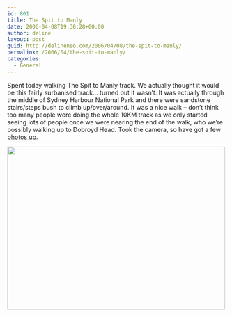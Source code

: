 ```yaml
---
id: 801
title: The Spit to Manly
date: 2006-04-08T19:30:28+00:00
author: deline
layout: post
guid: http://delineneo.com/2006/04/08/the-spit-to-manly/
permalink: /2006/04/the-spit-to-manly/
categories:
  - General
---
```

Spent today walking The Spit to Manly track. We actually thought it would be this fairly surbanised track&#8230; turned out it wasn&#8217;t. It was actually through the middle of Sydney Harbour National Park and there were sandstone stairs/steps bush to climb up/over/around. It was a nice walk &#8211; don&#8217;t think too many people were doing the whole 10KM track as we only started seeing lots of people once we were nearing the end of the walk, who we&#8217;re possibly walking up to Dobroyd Head. Took the camera, so have got a few [photos up](http://delineneo.com/photos/thumbnails.php?album=14).

[<img width="500" height="375" src="http://delineneo.com/photos/albums/other/spit_to_manly/IMG_0118.jpg" />](http://delineneo.com/photos/albums/other/spit_to_manly/IMG_0118.jpg)
